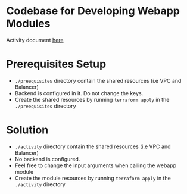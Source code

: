 # Codebase for Developing Webapp Modules
Activity document [here](https://docs.google.com/document/d/1Bv6_4PnGhv68a3R18XlqV0scaheeQ71PC1giZko72YY/edit?tab=t.0)

# Prerequisites Setup
- `./preequisites` directory contain the shared resources (i.e VPC and Balancer)
- Backend is configured in it. Do not change the keys.
- Create the shared resources by running `terraform apply` in the `./preequisites` directory

# Solution
- `./activity` directory contain the shared resources (i.e VPC and Balancer)
- No backend is configured.
- Feel free to change the input arguments when calling the webapp module
- Create the module resources by running `terraform apply` in the `./activity` directory